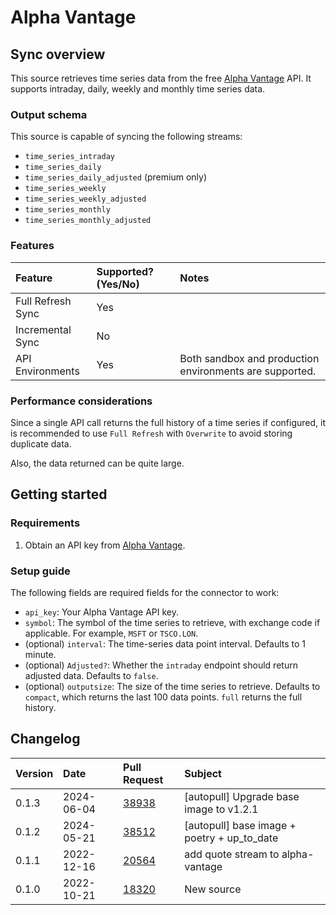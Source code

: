 # Alpha Vantage

## Sync overview

This source retrieves time series data from the free
[Alpha Vantage](https://www.alphavantage.co/) API. It supports intraday, daily,
weekly and monthly time series data.

### Output schema

This source is capable of syncing the following streams:

- `time_series_intraday`
- `time_series_daily`
- `time_series_daily_adjusted` (premium only)
- `time_series_weekly`
- `time_series_weekly_adjusted`
- `time_series_monthly`
- `time_series_monthly_adjusted`

### Features

| Feature           | Supported? \(Yes/No\) | Notes                                                   |
| :---------------- | :-------------------- | :------------------------------------------------------ |
| Full Refresh Sync | Yes                   |                                                         |
| Incremental Sync  | No                    |                                                         |
| API Environments  | Yes                   | Both sandbox and production environments are supported. |

### Performance considerations

Since a single API call returns the full history of a time series if
configured, it is recommended to use `Full Refresh` with `Overwrite` to avoid
storing duplicate data.

Also, the data returned can be quite large.

## Getting started

### Requirements

1. Obtain an API key from [Alpha Vantage](https://www.alphavantage.co/support/#api-key).

### Setup guide

The following fields are required fields for the connector to work:

- `api_key`: Your Alpha Vantage API key.
- `symbol`: The symbol of the time series to retrieve, with exchange code if
  applicable. For example, `MSFT` or `TSCO.LON`.
- (optional) `interval`: The time-series data point interval. Defaults to 1 minute.
- (optional) `Adjusted?`: Whether the `intraday` endpoint should return adjusted
  data. Defaults to `false`.
- (optional) `outputsize`: The size of the time series to retrieve. Defaults to
  `compact`, which returns the last 100 data points. `full` returns the full
  history.

## Changelog

| Version | Date       | Pull Request                                             | Subject                           |
| :------ | :--------- | :------------------------------------------------------- | :-------------------------------- |
| 0.1.3 | 2024-06-04 | [38938](https://github.com/airbytehq/airbyte/pull/38938) | [autopull] Upgrade base image to v1.2.1 |
| 0.1.2 | 2024-05-21 | [38512](https://github.com/airbytehq/airbyte/pull/38512) | [autopull] base image + poetry + up_to_date |
| 0.1.1 | 2022-12-16 | [20564](https://github.com/airbytehq/airbyte/pull/20564) | add quote stream to alpha-vantage |
| 0.1.0 | 2022-10-21 | [18320](https://github.com/airbytehq/airbyte/pull/18320) | New source |
